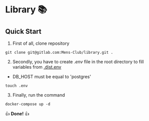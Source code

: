 # Library 📚

## Quick Start

1. First of all, clone repository

```
git clone git@gitlab.com:Mens-Club/library.git .
```

2. Secondly, you have to create _.env_ file in the root directory to fill variables from [.dist.env]

- DB_HOST must be equal to 'postgres'

```
touch .env
```

3. Finally, run the command

```
docker-compose up -d
```

👍 **Done!** 👍

[//]: # 'These are reference links used in the body of this note and get stripped out when the markdown processor does its job.'
[.dist.env]: https://github.com/iurii-umnov/library/blob/master/.dist.env
